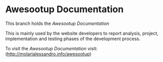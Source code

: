# Awesootup Documentation

This branch holds the *Awesootup Documentation*

This is mainly used by the website developers to report analysis, project, implementation and testing phases of the development process.

To visit the *Awesootup Documentation* visit: (http://molarialessandro.info/awesootup)
